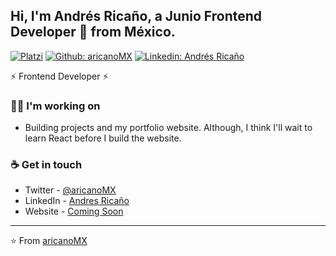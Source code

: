 ## Hi, I'm Andrés Ricaño, a Junio Frontend Developer 🚀 from México.

<!-- **aricanoMX/aricanomx** is a ✨ _special_ ✨ repository because its `README.md` (this file) appears on your GitHub profile. -->



[![Platzi](https://platzi.com/@AricanoMX/)](https://platzi.com/@AricanoMX/)
[![Github: aricanoMX](https://img.shields.io/badge/-Github-000?style=flat&logo=Github&logoColor=white)](https://github.com/aricanomx)
[![Linkedin: Andrés Ricaño](https://img.shields.io/badge/-LinkedIn-blue?style=flat&logo=Linkedin&logoColor=white)](https://www.linkedin.com/in/aricanomx/)

⚡ Frontend Developer ⚡
### 👩‍💻 I'm working on
- Building projects and my portfolio website. 
Although, I think I'll wait to learn React before I build the website.

### ☕ Get in touch
- Twitter - [@aricanoMX](https://twitter.com/aricanoMX)
- LinkedIn - [Andres Ricaño](https://www.linkedin.com/in/aricanomx/)
- Website - [Coming Soon](https://aricanomx.com)

---
⭐️ From [aricanoMX](https://github.com/aricanoMX)

